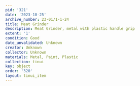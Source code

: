 ```yaml
---
pid: '321'
date: '2023-10-25'
archive_number: 23-01/1-1-24
title: Meat Grinder
description: Meat Grinder, metal with plastic handle grip
extent: '1'
condition: Good
date_unvalidated: Unknown
creator: Unknown
collector: Unknown
materials: Metal, Paint, Plastic
collection: tinui
key: object
order: '320'
layout: tinui_item
---
```

